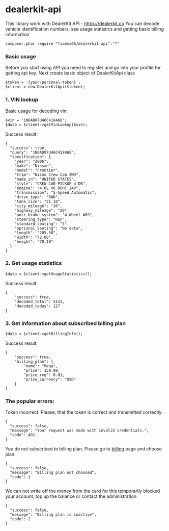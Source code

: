 # dealerkit-api
This library work with DealerKit API - https://dealerkit.co
You can decode vehicle identification numbers, see usage statistics and getting basic billing information

`composer.phar require "fiamma06/dealerkit-api":"*"`

### Basic usage
Before you start using API you need to register and go into your profile for getting api key. Next create basic object of DealerKitApi class
```
$token = '{your-personal-token}';
$client = new DealerKitApi($token);
```

### 1. VIN lookup
Basic usage for decoding vin:
```
$vin = '1N6AD07U46C418468';
$data = $client->getVinLookup($vin);
```

Success result:
```
{
  "success": true,
  "query": "1N6AD07U46C418468",
  "specification": {
    "year": "2006",
    "make": "Nissan",
    "model": "Frontier",
    "trim": "Nismo Crew Cab 2WD",
    "made_in": "UNITED STATES",
    "style": "CREW CAB PICKUP 4-DR",
    "engine": "4.0L V6 DOHC 24V",
    "transmission": "5-Speed Automatic",
    "drive_type": "RWD",
    "tank_size": "21.10",
    "city_mileage": "16",
    "highway_mileage": "20",
    "anti_brake_system": "4-Wheel ABS",
    "steering_type": "R&P",
    "standard_seating": "5",
    "optional_seating": "No data",
    "length": "205.50",
    "width": "72.80",
    "height": "70.10"
  }
}
```

### 2. Get usage statistics
```
$data = $client->getUsageStatistics();
```
Success result:
```
{
    "success": true,
    "decoded_total": 3121,
    "decoded_today": 127
}
```

### 3. Get information about subscribed billing plan
```
$data = $client->getBillingInfo();
```
Success result:
```
{
    "success": true,
    "billing_plan": {
        "name": "Mega",
        "price": 159.99,
        "price_req": 0.01,
        "price_currency": "USD"
    }
}
```
### The popular errors:

Token incorrect. Please, that the token is correct and transmitted correctly.
```
{
  "success": false,
  "message": "Your request was made with invalid credentials.",
  "code": 401
}
```

You do not subscribed to billing plan. Please go to [billing](https://dealerkit.co/billing) page and choose plan.
```
{
  "success": false,
  "message": "Billing plan not choosed",
  "code": 1
}
```

We can not write off the money from the card for this temporarily blocked your account, top up the balance or contact the administration.
```
{
  "success": false,
  "message": "Billing plan is inactive",
  "code": 2
}
```
